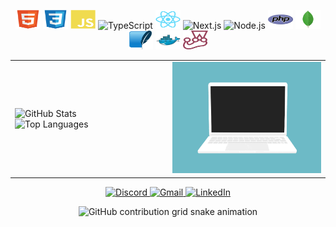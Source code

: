 <!-- BARRA DE ÍCONES NO TOPO -->
<p align="center">
  <!-- Web fundamentals -->
  <img alt="HTML5"      height="30" width="40" src="https://raw.githubusercontent.com/devicons/devicon/master/icons/html5/html5-original.svg" />
  <img alt="CSS3"       height="30" width="40" src="https://raw.githubusercontent.com/devicons/devicon/master/icons/css3/css3-original.svg" />

  <!-- JS & TS -->
  <img alt="JavaScript" height="30" width="40" src="https://raw.githubusercontent.com/devicons/devicon/master/icons/javascript/javascript-plain.svg" />
  <img alt="TypeScript" height="30" width="40" src="https://cdn.jsdelivr.net/gh/devicons/devicon@latest/icons/typescript/typescript-original.svg" />

  <!-- Front-end -->
  <img alt="React"      height="30" width="40" src="https://raw.githubusercontent.com/devicons/devicon/master/icons/react/react-original.svg" />
 <img  height="30" width="40" src="https://cdn.jsdelivr.net/gh/devicons/devicon/icons/nextjs/nextjs-original.svg" alt="Next.js" />



  <!-- Back-end -->
 <img alt="Node.js" height="30" width="40"  src="https://cdn.jsdelivr.net/gh/devicons/devicon/icons/nodejs/nodejs-original.svg" />

  <img alt="PHP"        height="30" width="40" src="https://raw.githubusercontent.com/devicons/devicon/master/icons/php/php-original.svg" />

  <!-- Bancos de dados -->
  <img alt="MongoDB"    height="30" width="40" src="https://raw.githubusercontent.com/devicons/devicon/master/icons/mongodb/mongodb-original.svg" />
  <img alt="SQLite"     height="30" width="40" src="https://raw.githubusercontent.com/devicons/devicon/master/icons/sqlite/sqlite-original.svg" />

  <!-- DevOps & Testes -->
  <img alt="Docker"     height="30" width="40" src="https://raw.githubusercontent.com/devicons/devicon/master/icons/docker/docker-original.svg" />
  <img alt="Jest"       height="30" width="40" src="https://raw.githubusercontent.com/devicons/devicon/master/icons/jest/jest-plain.svg" />
</p>
<table width="100%">
  <tr>
    <!-- Coluna da esquerda -->
    <td align="left" width="50%">
      <img
        src="https://github-readme-stats.vercel.app/api?username=andreanjunior&show_icons=true&hide=contribs,prs&theme=shadow_blue"
        alt="GitHub Stats"
        width="100%"
      /><br/>
      <img
        src="https://github-readme-stats.vercel.app/api/top-langs/?username=andreanjunior&layout=compact&theme=shadow_blue"
        alt="Top Languages"
        width="100%"
      />
    </td>
    <!-- Coluna da direita -->
    <td align="right" width="50%">
      <img
        src="https://raw.githubusercontent.com/andreanjunior/andreanjunior/main/assets/212749168-86d6c7ab-98da-409b-998f-c5b74721badd.gif"
        alt="Efeito de digitação"
        width="100%"
      />
    </td>
  </tr>
</table>

<p align="center">
  <a href="https://discord.gg/junior_andrean_89807" target="_blank" rel="noopener noreferrer">
    <img
      src="https://img.shields.io/badge/Discord-7289DA?style=for-the-badge&logo=discord&logoColor=white"
      alt="Discord"
      height="30"
    />
  </a> 
  <a href="mailto:andreanjunior.git@gmail.com" target="_blank" rel="noopener noreferrer">
    <img
      src="https://img.shields.io/badge/Gmail-D14836?style=for-the-badge&logo=gmail&logoColor=white"
      alt="Gmail"
      height="30"
    />
  </a> 
  <a href="https://www.linkedin.com/in/andrean-jr1997" target="_blank" rel="noopener noreferrer">
    <img
      src="https://img.shields.io/badge/LinkedIn-0A66C2?style=for-the-badge&logo=linkedin&logoColor=white"
      alt="LinkedIn"
      height="30"
    />
  </a>
</p>

<p align="center">
  <picture>
    <source media="(prefers-color-scheme: dark)"
            srcset="https://raw.githubusercontent.com/andreanjunior/andreanjunior/output/github-contribution-grid-snake-dark.svg">
    <source media="(prefers-color-scheme: light)"
            srcset="https://raw.githubusercontent.com/andreanjunior/andreanjunior/output/github-contribution-grid-snake.svg">
   <img alt="GitHub contribution grid snake animation" src="https://cdn.jsdelivr.net/gh/andreanjunior/andreanjunior@main/output/github-contribution-grid-snake.svg" />

  </picture>
</p>
  </div>
          
          
